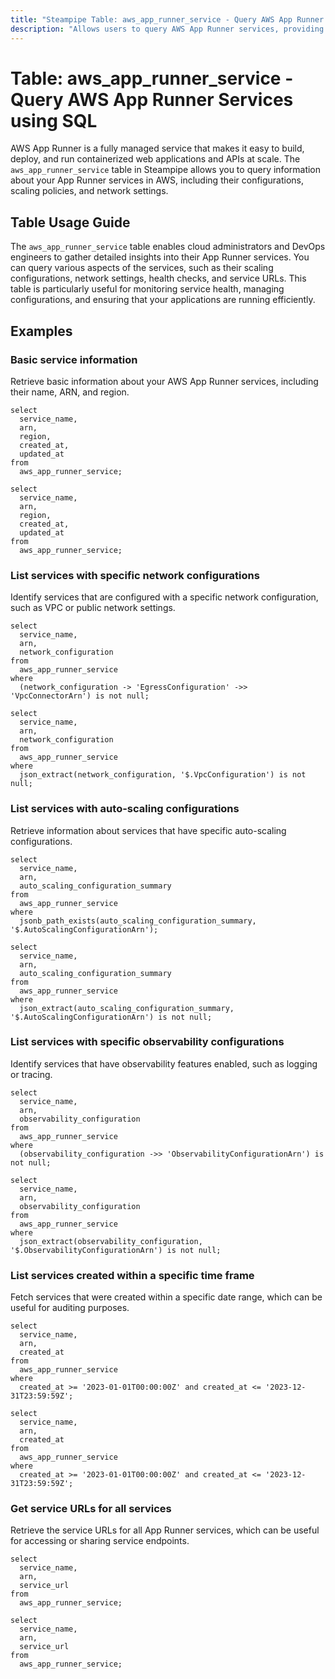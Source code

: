```yaml
---
title: "Steampipe Table: aws_app_runner_service - Query AWS App Runner Services using SQL"
description: "Allows users to query AWS App Runner services, providing detailed information on service configurations, scaling, and network settings."
---
```


# Table: aws_app_runner_service - Query AWS App Runner Services using SQL

AWS App Runner is a fully managed service that makes it easy to build, deploy, and run containerized web applications and APIs at scale. The `aws_app_runner_service` table in Steampipe allows you to query information about your App Runner services in AWS, including their configurations, scaling policies, and network settings.

## Table Usage Guide

The `aws_app_runner_service` table enables cloud administrators and DevOps engineers to gather detailed insights into their App Runner services. You can query various aspects of the services, such as their scaling configurations, network settings, health checks, and service URLs. This table is particularly useful for monitoring service health, managing configurations, and ensuring that your applications are running efficiently.

## Examples

### Basic service information
Retrieve basic information about your AWS App Runner services, including their name, ARN, and region.

```sql+postgres
select
  service_name,
  arn,
  region,
  created_at,
  updated_at
from
  aws_app_runner_service;
```

```sql+sqlite
select
  service_name,
  arn,
  region,
  created_at,
  updated_at
from
  aws_app_runner_service;
```

### List services with specific network configurations
Identify services that are configured with a specific network configuration, such as VPC or public network settings.

```sql+postgres
select
  service_name,
  arn,
  network_configuration
from
  aws_app_runner_service
where
  (network_configuration -> 'EgressConfiguration' ->> 'VpcConnectorArn') is not null;
```

```sql+sqlite
select
  service_name,
  arn,
  network_configuration
from
  aws_app_runner_service
where
  json_extract(network_configuration, '$.VpcConfiguration') is not null;
```

### List services with auto-scaling configurations
Retrieve information about services that have specific auto-scaling configurations.

```sql+postgres
select
  service_name,
  arn,
  auto_scaling_configuration_summary
from
  aws_app_runner_service
where
  jsonb_path_exists(auto_scaling_configuration_summary, '$.AutoScalingConfigurationArn');
```

```sql+sqlite
select
  service_name,
  arn,
  auto_scaling_configuration_summary
from
  aws_app_runner_service
where
  json_extract(auto_scaling_configuration_summary, '$.AutoScalingConfigurationArn') is not null;
```

### List services with specific observability configurations
Identify services that have observability features enabled, such as logging or tracing.

```sql+postgres
select
  service_name,
  arn,
  observability_configuration
from
  aws_app_runner_service
where
  (observability_configuration ->> 'ObservabilityConfigurationArn') is not null;
```

```sql+sqlite
select
  service_name,
  arn,
  observability_configuration
from
  aws_app_runner_service
where
  json_extract(observability_configuration, '$.ObservabilityConfigurationArn') is not null;
```

### List services created within a specific time frame
Fetch services that were created within a specific date range, which can be useful for auditing purposes.

```sql+postgres
select
  service_name,
  arn,
  created_at
from
  aws_app_runner_service
where
  created_at >= '2023-01-01T00:00:00Z' and created_at <= '2023-12-31T23:59:59Z';
```

```sql+sqlite
select
  service_name,
  arn,
  created_at
from
  aws_app_runner_service
where
  created_at >= '2023-01-01T00:00:00Z' and created_at <= '2023-12-31T23:59:59Z';
```

### Get service URLs for all services
Retrieve the service URLs for all App Runner services, which can be useful for accessing or sharing service endpoints.

```sql+postgres
select
  service_name,
  arn,
  service_url
from
  aws_app_runner_service;
```

```sql+sqlite
select
  service_name,
  arn,
  service_url
from
  aws_app_runner_service;
```